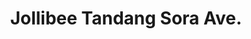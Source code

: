 ---
addr: ' Tandang Sora Ave.'
city: Quezon City
country: Philippines
description: Tandang Sora Ave. (cor. Visayas Ave.) Quezon City Quezon City
id: 4bb8461353649c74c8eb46fb
lat: 14.675932704468497
lng: 121.04386031627655
title: Jollibee Tandang Sora Ave.
venue: Jollibee
---